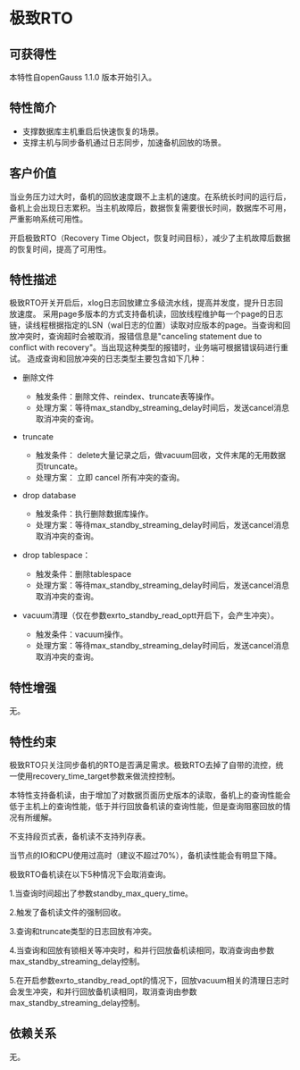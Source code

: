 # 极致RTO

## 可获得性<a name="section57017810"></a>

本特性自openGauss 1.1.0 版本开始引入。

## 特性简介<a name="section43398242"></a>

-   支撑数据库主机重启后快速恢复的场景。
-   支撑主机与同步备机通过日志同步，加速备机回放的场景。

## 客户价值<a name="section55039858"></a>

当业务压力过大时，备机的回放速度跟不上主机的速度。在系统长时间的运行后，备机上会出现日志累积。当主机故障后，数据恢复需要很长时间，数据库不可用，严重影响系统可用性。

开启极致RTO（Recovery Time Object，恢复时间目标），减少了主机故障后数据的恢复时间，提高了可用性。

## 特性描述<a name="section25596675"></a>

极致RTO开关开启后，xlog日志回放建立多级流水线，提高并发度，提升日志回放速度。 采用page多版本的方式支持备机读，回放线程维护每一个page的日志链，读线程根据指定的LSN（wal日志的位置）读取对应版本的page。当查询和回放冲突时，查询超时会被取消，报错信息是"canceling statement due to conflict with recovery"。当出现这种类型的报错时，业务端可根据错误码进行重试。 造成查询和回放冲突的日志类型主要包含如下几种：

- 删除文件 
  -   触发条件：删除文件、reindex、truncate表等操作。 
  -   处理方案：等待max_standby_streaming_delay时间后，发送cancel消息取消冲突的查询。

- truncate 
    - 触发条件： delete大量记录之后，做vacuum回收，文件末尾的无用数据页truncate。 
    - 处理方案： 立即 cancel 所有冲突的查询。

- drop database 
    - 触发条件：执行删除数据库操作。 
    - 处理方案：等待max_standby_streaming_delay时间后，发送cancel消息取消冲突的查询。
- drop tablespace： 
    - 触发条件：删除tablespace 
   - 处理方案：等待max_standby_streaming_delay时间后，发送cancel消息取消冲突的查询。
- vacuum清理（仅在参数exrto_standby_read_optt开启下，会产生冲突）。 
    - 触发条件：vacuum操作。 
    - 处理方案：等待max_standby_streaming_delay时间后，发送cancel消息取消冲突的查询。

## 特性增强<a name="section29043486"></a>

无。

## 特性约束<a name="section27741012910"></a>

极致RTO只关注同步备机的RTO是否满足需求。极致RTO去掉了自带的流控，统一使用recovery_time_target参数来做流控控制。


本特性支持备机读，由于增加了对数据页面历史版本的读取，备机上的查询性能会低于主机上的查询性能，低于并行回放备机读的查询性能，但是查询阻塞回放的情况有所缓解。 

不支持段页式表，备机读不支持列存表。 


当节点的IO和CPU使用过高时（建议不超过70%），备机读性能会有明显下降。 

极致RTO备机读在以下5种情况下会取消查询。

1.当查询时间超出了参数standby_max_query_time。 

2.触发了备机读文件的强制回收。 

3.查询和truncate类型的日志回放有冲突。 

4.当查询和回放有锁相关等冲突时，和并行回放备机读相同，取消查询由参数max_standby_streaming_delay控制。

 5.在开启参数exrto_standby_read_opt的情况下，回放vacuum相关的清理日志时会发生冲突，和并行回放备机读相同，取消查询由参数max_standby_streaming_delay控制。

## 依赖关系<a name="section57771982"></a>

无。

